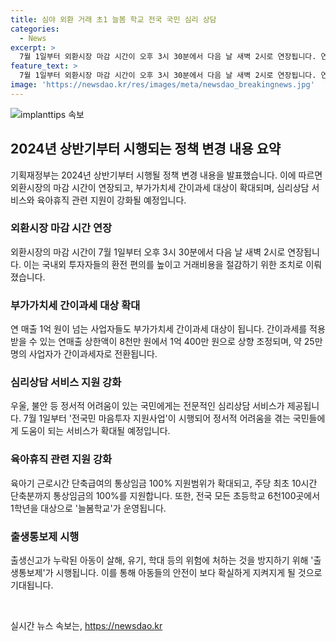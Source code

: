 ```yaml
---
title: 심야 외환 거래 초1 늘봄 학교 전국 국민 심리 상담
categories:
  - News
excerpt: >
  7월 1일부터 외환시장 마감 시간이 오후 3시 30분에서 다음 날 새벽 2시로 연장됩니다. 연 매출 1억 원 이상 사업자들도 부가가치세 간이과세 대상이 됩니다. 한국 시간으로 새벽 2시까지 한국 주식·채권 거래 가능. 간이과세자 세율은 일반과세자보다 낮아지며, 약 25만 명의 사업자가 간이과세자로 전환됩니다. 또한, 전문적인 심리상담 서비스와 출생통보제 시행 등 국민에게 변화가 예고되었습니다.
feature_text: >
  7월 1일부터 외환시장 마감 시간이 오후 3시 30분에서 다음 날 새벽 2시로 연장됩니다. 연 매출 1억 원 이상 사업자들도 부가가치세 간이과세 대상이 됩니다. 한국 시간으로 새벽 2시까지 한국 주식·채권 거래 가능. 간이과세자 세율은 일반과세자보다 낮아지며, 약 25만 명의 사업자가 간이과세자로 전환됩니다. 또한, 전문적인 심리상담 서비스와 출생통보제 시행 등 국민에게 변화가 예고되었습니다.
image: 'https://newsdao.kr/res/images/meta/newsdao_breakingnews.jpg'
---
```


<p><img src="https://newsdao.kr/res/images/meta/newsdao_breakingnews.jpg" alt="implanttips 속보" /></p>

<h2 data-ke-size="size26">2024년 상반기부터 시행되는 정책 변경 내용 요약</h2>

<p>기획재정부는 2024년 상반기부터 시행될 정책 변경 내용을 발표했습니다. 이에 따르면 외환시장의 마감 시간이 연장되고, 부가가치세 간이과세 대상이 확대되며, 심리상담 서비스와 육아휴직 관련 지원이 강화될 예정입니다.</p>

<h3>외환시장 마감 시간 연장</h3>

<p data-ke-size="size16">외환시장의 마감 시간이 7월 1일부터 오후 3시 30분에서 다음 날 새벽 2시로 연장됩니다. 이는 국내외 투자자들의 환전 편의를 높이고 거래비용을 절감하기 위한 조치로 이뤄졌습니다.</p>

<h3>부가가치세 간이과세 대상 확대</h3>

<p data-ke-size="size16">연 매출 1억 원이 넘는 사업자들도 부가가치세 간이과세 대상이 됩니다. 간이과세를 적용받을 수 있는 연매출 상한액이 8천만 원에서 1억 400만 원으로 상향 조정되며, 약 25만 명의 사업자가 간이과세자로 전환됩니다.</p>

<h3>심리상담 서비스 지원 강화</h3>

<p data-ke-size="size16">우울, 불안 등 정서적 어려움이 있는 국민에게는 전문적인 심리상담 서비스가 제공됩니다. 7월 1일부터 '전국민 마음투자 지원사업'이 시행되어 정서적 어려움을 겪는 국민들에게 도움이 되는 서비스가 확대될 예정입니다.</p>

<h3>육아휴직 관련 지원 강화</h3>

<p data-ke-size="size16">육아기 근로시간 단축급여의 통상임금 100% 지원범위가 확대되고, 주당 최초 10시간 단축분까지 통상임금의 100%를 지원합니다. 또한, 전국 모든 초등학교 6천100곳에서 1학년을 대상으로 '늘봄학교'가 운영됩니다.</p>

<h3>출생통보제 시행</h3>

<p data-ke-size="size16">출생신고가 누락된 아동이 살해, 유기, 학대 등의 위험에 처하는 것을 방지하기 위해 '출생통보제'가  시행됩니다. 이를 통해 아동들의 안전이 보다 확실하게 지켜지게 될 것으로 기대됩니다.</p>

<p data-ke-size="size16">&nbsp;</p>
실시간 뉴스 속보는, <a href="https://newsdao.kr" rel="dofollow">https://newsdao.kr</a>



